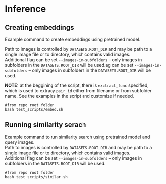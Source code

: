 # Inference

## Creating embeddings
Example command to create embeddings using pretrained model.

Path to images is controlled by  `DATASETS.ROOT_DIR` and may be path to a single image file or to directory, which contains valid images.  
Additional flag can be set `--images-in-subfolders` – only images in subfolders in the `DATASETS.ROOT_DIR` will be used.ag can be set `--images-in-subfolders` – only images in subfolders in the `DATASETS.ROOT_DIR` will be used.

**NOTE:** at the beggining of the script, there is `exctract_func` specified, which is used to extracy `pair_id` either from filename or from subfolder name. See the examples in the script and customize if needed.

```
#from repo root folder
bash test_scripts/embed.sh
```

## Running similarity serach
Example command to run similarity search using pretrained model and query images.  
Path to images is controlled by  `DATASETS.ROOT_DIR` and may be path to a single image file or to directory, which contains valid images.   
Additional flag can be set `--images-in-subfolders` – only images in subfolders in the `DATASETS.ROOT_DIR` will be used.

```
#from repo root folder
bash test_scripts/similar.sh
```
